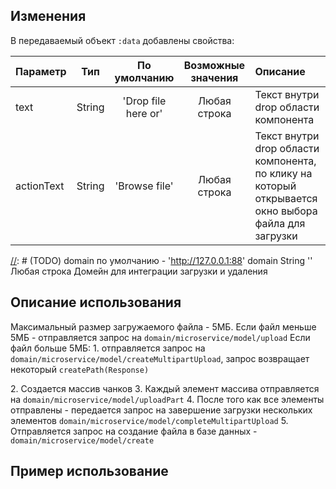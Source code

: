 ## Изменения
В передаваемый объект `:data` добавлены свойства:

| Параметр    |   Тип   |    По умолчанию     | Возможные значения | Описание                                                                                             |
|:------------|:-------:|:-------------------:|:------------------:|:-----------------------------------------------------------------------------------------------------|
| text        | String  | 'Drop file here or' |    Любая строка    | Текст внутри drop области компонента                                                                 |
| actionText  | String  |    'Browse file'    |    Любая строка    | Текст внутри drop области компонента, по клику на который открывается окно выбора файла для загрузки |

[//]: # (TODO) domain по умолчанию - 'http://127.0.0.1:88'
domain	String	''	Любая строка	Домейн для интеграции загрузки и удаления

## Описание использования
Максимальный размер загружаемого файла - 5МБ.
Если файл меньше 5МБ - отправляется запрос на `domain/microservice/model/upload`
Если файл больше 5МБ: 
    1. отправляется запрос на `domain/microservice/model/createMultipartUpload`, запрос возвращает некоторый `createPath(Response)`

[//]: # (    2. Создаются чанки. Если чанк меньше 5МБ - отправляется запрос на `domain/microservice/model/upload`)

[//]: # (    3. После того как все чанки отправлены, передается запрос на создание файла в базе данных - `domain/microservice/model/create`)
2. Создается массив чанков
3. Каждый элемент массива отправляется на `domain/microservice/model/uploadPart`
4. После того как все элементы отправлены - передается запрос на завершение загрузки нескольких элементов `domain/microservice/model/completeMultipartUpload`
5. Отправляется запрос на создание файла в базе данных - `domain/microservice/model/create`
## Пример использование